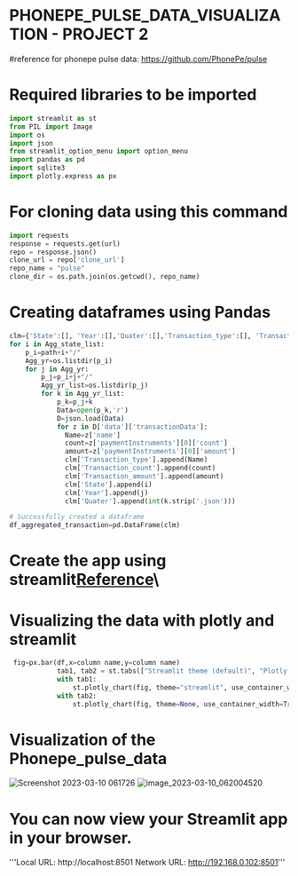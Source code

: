 # PHONEPE_PULSE_DATA_VISUALIZATION - PROJECT 2
#reference for phonepe pulse data:  https://github.com/PhonePe/pulse

# Required libraries to be imported
```python
import streamlit as st
from PIL import Image
import os
import json
from streamlit_option_menu import option_menu
import pandas as pd
import sqlite3
import plotly.express as px
```
# For cloning data using this command
```python
import requests
response = requests.get(url)
repo = response.json()
clone_url = repo['clone_url']
repo_name = "pulse"
clone_dir = os.path.join(os.getcwd(), repo_name)
```
# Creating dataframes using Pandas
```python
clm={'State':[], 'Year':[],'Quater':[],'Transaction_type':[], 'Transaction_count':[], 'Transaction_amount':[]}
for i in Agg_state_list:
    p_i=path+i+"/"
    Agg_yr=os.listdir(p_i)
    for j in Agg_yr:
        p_j=p_i+j+"/"
        Agg_yr_list=os.listdir(p_j)
        for k in Agg_yr_list:
            p_k=p_j+k
            Data=open(p_k,'r')
            D=json.load(Data)
            for z in D['data']['transactionData']:
              Name=z['name']
              count=z['paymentInstruments'][0]['count']
              amount=z['paymentInstruments'][0]['amount']
              clm['Transaction_type'].append(Name)
              clm['Transaction_count'].append(count)
              clm['Transaction_amount'].append(amount)
              clm['State'].append(i)
              clm['Year'].append(j)
              clm['Quater'].append(int(k.strip('.json')))

# Successfully created a dataframe
df_aggregated_transaction=pd.DataFrame(clm)
```
# Create the app using streamlit[Reference](https://docs.streamlit.io/library/api-reference)\
# Visualizing the data with plotly and streamlit
```python
 fig=px.bar(df,x=column name,y=column name)
            tab1, tab2 = st.tabs(["Streamlit theme (default)", "Plotly native theme"])
            with tab1:
                st.plotly_chart(fig, theme="streamlit", use_container_width=True)
            with tab2:
                st.plotly_chart(fig, theme=None, use_container_width=True)
```
# Visualization of the Phonepe_pulse_data
![Screenshot 2023-03-10 061726](https://user-images.githubusercontent.com/115634164/224194885-12a56621-1f6e-482d-9f16-74ecf3153ac9.png)
![image_2023-03-10_062004520](https://user-images.githubusercontent.com/115634164/224194931-5e181016-98c6-4262-8cb4-0ed17bc927dc.png)

# You can now view your Streamlit app in your browser.
'''Local URL: http://localhost:8501
  Network URL: http://192.168.0.102:8501'''
    


